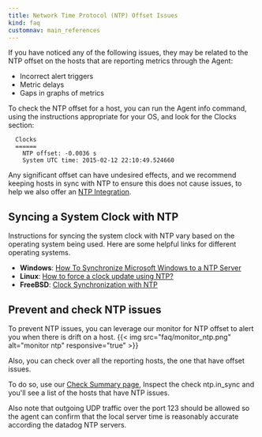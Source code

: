 ```yaml
---
title: Network Time Protocol (NTP) Offset Issues
kind: faq
customnav: main_references
---
```


If you have noticed any of the following issues, they may be related to the NTP offset on the hosts that are reporting metrics through the Agent:

* Incorrect alert triggers
* Metric delays
* Gaps in graphs of metrics

To check the NTP offset for a host, you can run the Agent info command, using the instructions appropriate for your OS, and look for the Clocks section:

```
  Clocks
  ======
    NTP offset: -0.0036 s
    System UTC time: 2015-02-12 22:10:49.524660
```


Any significant offset can have undesired effects, and we recommend keeping hosts in sync with NTP to ensure this does not cause issues, to help we also offer an [NTP Integration](/integrations/ntp).

## Syncing a System Clock with NTP

Instructions for syncing the system clock with NTP vary based on the operating system being used. Here are some helpful links for different operating systems.

* **Windows**: [How To Synchronize Microsoft Windows to a NTP Server](http://www.timetoolsglobal.com/2013/06/21/how-to-synchronize-microsoft-windows-to-a-ntp-server-1/)
* **Linux**: [How to force a clock update using NTP?](http://askubuntu.com/questions/254826/how-to-force-a-clock-update-using-ntp)
* **FreeBSD**: [Clock Synchronization with NTP](http://www.freebsd.org/doc/en/books/handbook/network-ntp.html)

## Prevent and check NTP issues 

To prevent NTP issues, you can leverage our monitor for NTP offset to alert you when there is drift on a host.
{{< img src="faq/monitor_ntp.png" alt="monitor ntp" responsive="true" >}}

Also, you can check over all the reporting hosts, the one that have offset issues.

To do so, use our [Check Summary page](https://app.datadoghq.com/check/summary), Inspect the check ntp.in_sync and you'll see a list of the hosts that have NTP issues.

Also note that outgoing UDP traffic over the port 123 should be allowed so the agent can confirm that the local server time is reasonably accurate according the datadog NTP servers.
